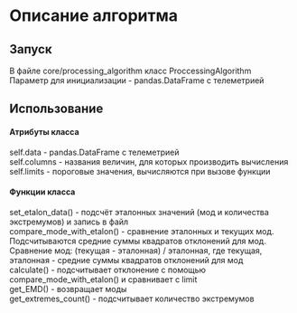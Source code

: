# Описание алгоритма
## Запуск
В файле core/processing_algorithm класс ProccessingAlgorithm  
Параметр для инициализации - pandas.DataFrame с телеметрией    
## Использование
#### Атрибуты класса
self.data - pandas.DataFrame с телеметрией  
self.columns - названия величин, для которых производить вычисления  
self.limits - пороговые значения, вычисляются при вызове функции   
#### Функции класса
set_etalon_data() - подсчёт эталонных значений (мод и количества экстремумов) и запись в файл  
compare_mode_with_etalon() - сравнение эталонных и текущих мод. Подсчитываются средние суммы квадратов отклонений для мод.   
Сравнение мод: (текущая - эталонная) / эталонная, где текущая, эталонная - средние суммы квадратов отклонений для мод  
calculate() - подсчитывает отклонение с помощью compare_mode_with_etalon() и сравнивает с limit  
get_EMD() - возвращает моды  
get_extremes_count() - подсчитывает количество экстремумов  
